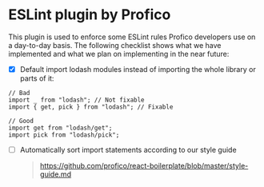 # ESLint plugin by Profico

This plugin is used to enforce some ESLint rules Profico developers use on a day-to-day basis.
The following checklist shows what we have implemented and what we plan on implementing in the near future:

- [x] Default import lodash modules instead of importing the whole library or parts of it:

```tsx
// Bad
import _ from "lodash"; // Not fixable
import { get, pick } from "lodash"; // Fixable

// Good
import get from "lodash/get";
import pick from "lodash/pick";
```

- [ ] Automatically sort import statements according to our style guide
  > https://github.com/profico/react-boilerplate/blob/master/style-guide.md
